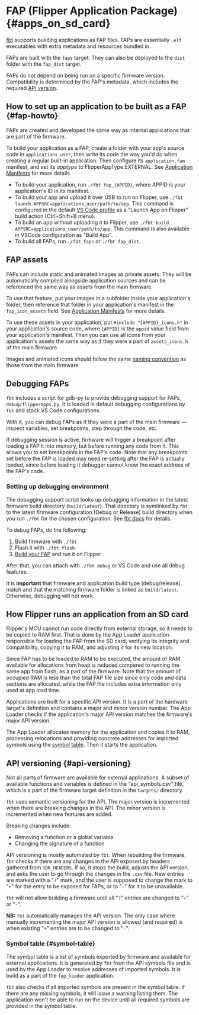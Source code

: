 # FAP (Flipper Application Package) {#apps_on_sd_card}

[fbt](./fbt.md) supports building applications as FAP files. FAPs are essentially `.elf` executables with extra metadata
and resources bundled in.

FAPs are built with the `faps` target. They can also be deployed to the `dist` folder with the `fap_dist` target.

FAPs do not depend on being run on a specific firmware version. Compatibility is determined by the FAP's metadata, which
includes the required [API version](#api-versioning).

## How to set up an application to be built as a FAP {#fap-howto}

FAPs are created and developed the same way as internal applications that are part of the firmware.

To build your application as a FAP, create a folder with your app's source code in `applications_user`, then write its
code the way you'd do when creating a regular built-in application. Then configure its `application.fam` manifest, and
set its _apptype_ to FlipperAppType.EXTERNAL. See [Application Manifests](./AppManifests.md#application-definition) for
more details.

- To build your application, run `./fbt fap_{APPID}`, where APPID is your application's ID in its manifest.
- To build your app and upload it over USB to run on Flipper, use `./fbt launch APPSRC=applications_user/path/to/app`.
  This command is configured in the default [VS Code profile](../.vscode/ReadMe.md) as a "Launch App on Flipper" build
  action (Ctrl+Shift+B menu).
- To build an app without uploading it to Flipper, use `./fbt build APPSRC=applications_user/path/to/app`. This command
  is also available in VSCode configuration as "Build App".
- To build all FAPs, run `./fbt faps` or `./fbt fap_dist`.

## FAP assets

FAPs can include static and animated images as private assets. They will be automatically compiled alongside application
sources and can be referenced the same way as assets from the main firmware.

To use that feature, put your images in a subfolder inside your application's folder, then reference that folder in your
application's manifest in the `fap_icon_assets` field. See [Application Manifests](AppManifests.md) for more details.

To use these assets in your application, put `#include "{APPID}_icons.h"` in your application's source code, where
`{APPID}` is the `appid` value field from your application's manifest. Then you can use all icons from your
application's assets the same way as if they were a part of `assets_icons.h` of the main firmware.

Images and animated icons should follow the same [naming convention](../assets/ReadMe.md) as those from the main
firmware.

## Debugging FAPs

`fbt` includes a script for gdb-py to provide debugging support for FAPs, `debug/flipperapps.py`. It is loaded in
default debugging configurations by `fbt` and stock VS Code configurations.

With it, you can debug FAPs as if they were a part of the main firmware — inspect variables, set breakpoints, step
through the code, etc.

If debugging session is active, firmware will trigger a breakpoint after loading a FAP it into memory, but before
running any code from it. This allows you to set breakpoints in the FAP's code. Note that any breakpoints set before the
FAP is loaded may need re-setting after the FAP is actually loaded, since before loading it debugger cannot know the
exact address of the FAP's code.

### Setting up debugging environment

The debugging support script looks up debugging information in the latest firmware build directory (`build/latest`).
That directory is symlinked by `fbt` to the latest firmware configuration (Debug or Release) build directory when you
run `./fbt` for the chosen configuration. See [fbt docs](./fbt.md#nb) for details.

To debug FAPs, do the following:

1. Build firmware with `./fbt`
2. Flash it with `./fbt flash`
3. [Build your FAP](#fap-howto) and run it on Flipper

After that, you can attach with `./fbt debug` or VS Code and use all debug features.

It is **important** that firmware and application build type (debug/release) match and that the matching firmware folder
is linked as `build/latest`. Otherwise, debugging will not work.

## How Flipper runs an application from an SD card

Flipper's MCU cannot run code directly from external storage, so it needs to be copied to RAM first. That is done by the
App Loader application responsible for loading the FAP from the SD card, verifying its integrity and compatibility,
copying it to RAM, and adjusting it for its new location.

Since FAP has to be loaded to RAM to be executed, the amount of RAM available for allocations from heap is reduced
compared to running the same app from flash, as a part of the firmware. Note that the amount of occupied RAM is less
than the total FAP file size since only code and data sections are allocated, while the FAP file includes extra
information only used at app load time.

Applications are built for a specific API version. It is a part of the hardware target's definition and contains a major
and minor version number. The App Loader checks if the application's major API version matches the firmware's major API
version.

The App Loader allocates memory for the application and copies it to RAM, processing relocations and providing concrete
addresses for imported symbols using the [symbol table](#symbol-table). Then it starts the application.

## API versioning {#api-versioning}

Not all parts of firmware are available for external applications. A subset of available functions and variables is
defined in the "api_symbols.csv" file, which is a part of the firmware target definition in the `targets/` directory.

`fbt` uses semantic versioning for the API. The major version is incremented when there are breaking changes in the API.
The minor version is incremented when new features are added.

Breaking changes include:

- Removing a function or a global variable
- Changing the signature of a function

API versioning is mostly automated by `fbt`. When rebuilding the firmware, `fbt` checks if there are any changes in the
API exposed by headers gathered from `SDK_HEADERS`. If so, it stops the build, adjusts the API version, and asks the
user to go through the changes in the `.csv` file. New entries are marked with a "`?`" mark, and the user is supposed to
change the mark to "`+`" for the entry to be exposed for FAPs, or to "`-`" for it to be unavailable.

`fbt` will not allow building a firmware until all "`?`" entries are changed to "`+`" or "`-`".

**NB:** `fbt` automatically manages the API version. The only case where manually incrementing the major API version is
allowed (and required) is when existing "`+`" entries are to be changed to "`-`".

### Symbol table {#symbol-table}

The symbol table is a list of symbols exported by firmware and available for external applications. It is generated by
`fbt` from the API symbols file and is used by the App Loader to resolve addresses of imported symbols. It is build as a
part of the `fap_loader` application.

`fbt` also checks if all imported symbols are present in the symbol table. If there are any missing symbols, it will
issue a warning listing them. The application won't be able to run on the device until all required symbols are provided
in the symbol table.
